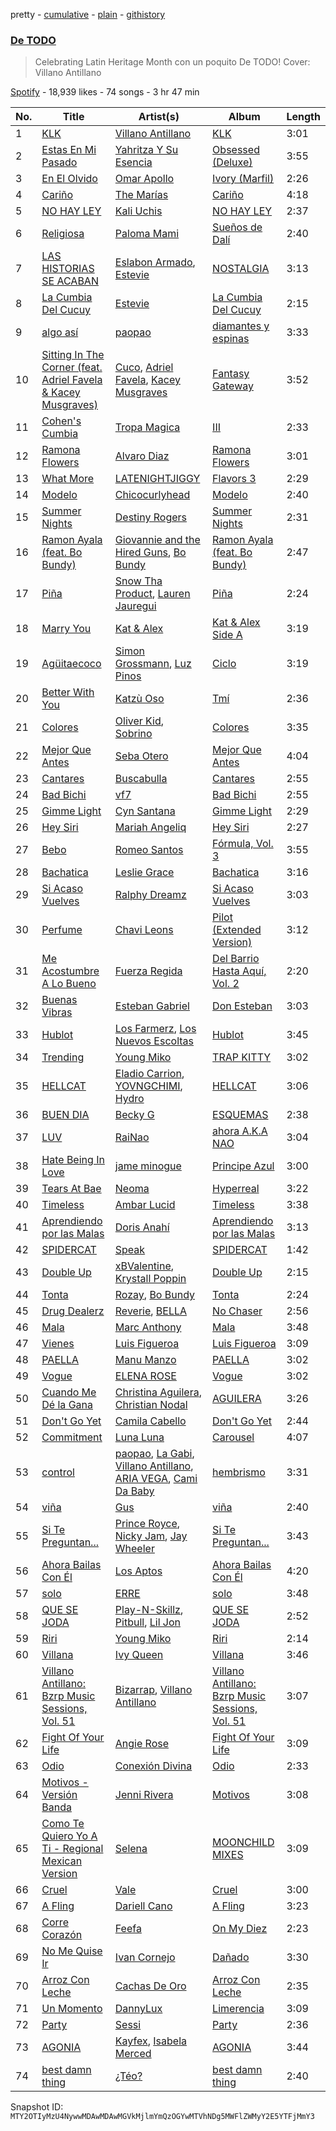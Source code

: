 pretty - [cumulative](/playlists/cumulative/37i9dQZF1DX4Y9tVO1TwDw.md) - [plain](/playlists/plain/37i9dQZF1DX4Y9tVO1TwDw) - [githistory](https://github.githistory.xyz/mackorone/spotify-playlist-archive/blob/main/playlists/plain/37i9dQZF1DX4Y9tVO1TwDw)

### [De TODO](https://open.spotify.com/playlist/37i9dQZF1DX4Y9tVO1TwDw)

> Celebrating Latin Heritage Month con un poquito De TODO! Cover: Villano Antillano

[Spotify](https://open.spotify.com/user/spotify) - 18,939 likes - 74 songs - 3 hr 47 min

| No. | Title | Artist(s) | Album | Length |
|---|---|---|---|---|
| 1 | [KLK](https://open.spotify.com/track/2Of9piZALXa4CC7Unxoeeg) | [Villano Antillano](https://open.spotify.com/artist/1pi7nGhOM7PTHR5YEgXVGq) | [KLK](https://open.spotify.com/album/1LnL349QHolcO0vHZxgKLt) | 3:01 |
| 2 | [Estas En Mi Pasado](https://open.spotify.com/track/62PeKIJQiist979Q2GBrFc) | [Yahritza Y Su Esencia](https://open.spotify.com/artist/51ZSh80McCt7vbqHouzW0A) | [Obsessed \(Deluxe\)](https://open.spotify.com/album/39CdVx9DN5FtCzIyqkrzAq) | 3:55 |
| 3 | [En El Olvido](https://open.spotify.com/track/6cj2ifwMpLG8EiOUGfsFX0) | [Omar Apollo](https://open.spotify.com/artist/5FxD8fkQZ6KcsSYupDVoSO) | [Ivory \(Marfil\)](https://open.spotify.com/album/3ZexesAv5PN4RPMiEkOEXC) | 2:26 |
| 4 | [Cariño](https://open.spotify.com/track/55DyBUkjebkcYhDGfEXitR) | [The Marías](https://open.spotify.com/artist/2sSGPbdZJkaSE2AbcGOACx) | [Cariño](https://open.spotify.com/album/2VFNH1CUpSOnRKBBjjEDe6) | 4:18 |
| 5 | [NO HAY LEY](https://open.spotify.com/track/5enNYN3hDG4Dsey9WsF6TJ) | [Kali Uchis](https://open.spotify.com/artist/1U1el3k54VvEUzo3ybLPlM) | [NO HAY LEY](https://open.spotify.com/album/58bXMbR7x7k6ubKP7CyZpQ) | 2:37 |
| 6 | [Religiosa](https://open.spotify.com/track/33IHBjSXpamVSajAQ3wSER) | [Paloma Mami](https://open.spotify.com/artist/7rOlQwf8OuFLFQp4aydjBt) | [Sueños de Dalí](https://open.spotify.com/album/4jfOmy33i7nM0gW5zPslJK) | 2:40 |
| 7 | [LAS HISTORIAS SE ACABAN](https://open.spotify.com/track/2nC7BmTP4okoyeJI6JRMVb) | [Eslabon Armado](https://open.spotify.com/artist/0XeEobZplHxzM9QzFQWLiR), [Estevie](https://open.spotify.com/artist/3k9GPiGAtIAOfnfzzy3XQp) | [NOSTALGIA](https://open.spotify.com/album/72rN7YPXX4BxMQ3nNmipAd) | 3:13 |
| 8 | [La Cumbia Del Cucuy](https://open.spotify.com/track/2h8gDfMuXDxvJy5R0MGR5L) | [Estevie](https://open.spotify.com/artist/3k9GPiGAtIAOfnfzzy3XQp) | [La Cumbia Del Cucuy](https://open.spotify.com/album/5QjrzT90PTonA3ZdYGQTB1) | 2:15 |
| 9 | [algo así](https://open.spotify.com/track/5YZ6ThqD1WBi9g0YSlLsfW) | [paopao](https://open.spotify.com/artist/5AS4y4rlmbUYDCdg35qmI9) | [diamantes y espinas](https://open.spotify.com/album/3o86U2Y7aQCgQe2kQQOz8T) | 3:33 |
| 10 | [Sitting In The Corner \(feat\. Adriel Favela & Kacey Musgraves\)](https://open.spotify.com/track/1Cx5pTBRWI67JXVmMGJT23) | [Cuco](https://open.spotify.com/artist/2Tglaf8nvDzwSQnpSrjLHP), [Adriel Favela](https://open.spotify.com/artist/0PrhwIWbqYFYyY2ZrkIWgI), [Kacey Musgraves](https://open.spotify.com/artist/70kkdajctXSbqSMJbQO424) | [Fantasy Gateway](https://open.spotify.com/album/7JvjOgEBBcrLs9048x1QcM) | 3:52 |
| 11 | [Cohen's Cumbia](https://open.spotify.com/track/0grJOktXuvYmpU2FAW8uMG) | [Tropa Magica](https://open.spotify.com/artist/3uCmGQUSAkY2BvcrhMLLzE) | [III](https://open.spotify.com/album/5tZXoFSg0vzFbJk0q8TtkI) | 2:33 |
| 12 | [Ramona Flowers](https://open.spotify.com/track/0zvj4JsD8fAV35vLTCdKWQ) | [Alvaro Diaz](https://open.spotify.com/artist/5J7rXWjtn5HzUkJ4Jet8Fr) | [Ramona Flowers](https://open.spotify.com/album/0yw9ssvV1xfHZGdsZAp3Am) | 3:01 |
| 13 | [What More](https://open.spotify.com/track/5nnj82z3JN9DALrgb6lowY) | [LATENIGHTJIGGY](https://open.spotify.com/artist/34OTRVwyaE8DkOrGMQa7Ah) | [Flavors 3](https://open.spotify.com/album/2AE8X5DCAuquqbJCQQRhT6) | 2:29 |
| 14 | [Modelo](https://open.spotify.com/track/0w9QFO4qIQd2Mik73UFFzS) | [Chicocurlyhead](https://open.spotify.com/artist/4EzUsFLITcQxDuuDeADaV1) | [Modelo](https://open.spotify.com/album/3xuuhHXA6iiKIbHOrM4GqD) | 2:40 |
| 15 | [Summer Nights](https://open.spotify.com/track/2J6KEv2z0LWUsMc2bHBAOR) | [Destiny Rogers](https://open.spotify.com/artist/6gezkje7GoJlQbHBgLXHuu) | [Summer Nights](https://open.spotify.com/album/3noBkmNZz14QcgIRgIzAZQ) | 2:31 |
| 16 | [Ramon Ayala \(feat\. Bo Bundy\)](https://open.spotify.com/track/0jvWZVacv8dIM8KOXCGocz) | [Giovannie and the Hired Guns](https://open.spotify.com/artist/0sJqZPLoTiqTqXz4nxKw94), [Bo Bundy](https://open.spotify.com/artist/5Tm0Q6noHS5KjlsvFwHoFS) | [Ramon Ayala \(feat\. Bo Bundy\)](https://open.spotify.com/album/3vnDhhtNSKthBW9tdgpRps) | 2:47 |
| 17 | [Piña](https://open.spotify.com/track/27WpmDE56W905AhSoaNIkx) | [Snow Tha Product](https://open.spotify.com/artist/3p3jPcp8b7WL9XYj4xlsWj), [Lauren Jauregui](https://open.spotify.com/artist/3J0BpFVUc9LeOIVeN5uNhU) | [Piña](https://open.spotify.com/album/13THScuZXfrxk3jyDmpoZG) | 2:24 |
| 18 | [Marry You](https://open.spotify.com/track/6XMD3tkYTDzdU6FJxlbsVa) | [Kat & Alex](https://open.spotify.com/artist/6K4y1ejK5kZ0kRdgCv5bRg) | [Kat & Alex Side A](https://open.spotify.com/album/0rkSr5p4PVGM4Vss9hrpzY) | 3:19 |
| 19 | [Agüitaecoco](https://open.spotify.com/track/1Z0zOAIq0DXxSH9vHSU4IY) | [Simon Grossmann](https://open.spotify.com/artist/6t38N9HASTn9ca0PIxfReQ), [Luz Pinos](https://open.spotify.com/artist/23D2NCgVNbve7gXb2AjOFM) | [Ciclo](https://open.spotify.com/album/3RdOl7kpv8eExyjI9YhANs) | 3:19 |
| 20 | [Better With You](https://open.spotify.com/track/4mW0oRgTmwPGFmpuwbvLud) | [Katzù Oso](https://open.spotify.com/artist/4tSzEOfCj6LXhaf0jtk4XO) | [Tmí](https://open.spotify.com/album/6BFTCcyxGLFBHocDnivQnY) | 2:36 |
| 21 | [Colores](https://open.spotify.com/track/3cjX2kNtmCn9uP4vvxvNdK) | [Oliver Kid](https://open.spotify.com/artist/2GAntPIbrC47uOoCNVnDPG), [Sobrino](https://open.spotify.com/artist/0vEEYg1cJscAAw4sekHSOf) | [Colores](https://open.spotify.com/album/2Una6joFhZ97eo86LGN8k4) | 3:35 |
| 22 | [Mejor Que Antes](https://open.spotify.com/track/1DcDGVU97O7KJh57Gwzw67) | [Seba Otero](https://open.spotify.com/artist/4KcUp7k6HasVCPeB4uIA1i) | [Mejor Que Antes](https://open.spotify.com/album/3vmuUl2F4KeU8hgJ3V9zuU) | 4:04 |
| 23 | [Cantares](https://open.spotify.com/track/7tn64XRTYFqr2K7ujNLgTl) | [Buscabulla](https://open.spotify.com/artist/0MoaBi6dSquXp6rrlqlF8R) | [Cantares](https://open.spotify.com/album/1UBBUboWIBuEYeYQy7QFCO) | 2:55 |
| 24 | [Bad Bichi](https://open.spotify.com/track/2hGTv1OBtgFeRgNyqphITI) | [vf7](https://open.spotify.com/artist/6bxjoq64Y0HTfMc4GIbpyJ) | [Bad Bichi](https://open.spotify.com/album/2uqrqjmwu3qqYU46jEd6DJ) | 2:55 |
| 25 | [Gimme Light](https://open.spotify.com/track/6OebtUbp6bdEzH2eFYvY7m) | [Cyn Santana](https://open.spotify.com/artist/4XiX7SyOMb1rbMIbOhTnwf) | [Gimme Light](https://open.spotify.com/album/4FHDVRc9bE0EYRSfdfxozr) | 2:29 |
| 26 | [Hey Siri](https://open.spotify.com/track/5ohqJK8ieHOGIUsbw2oZqQ) | [Mariah Angeliq](https://open.spotify.com/artist/0KKUc4amZyvswV2YL6WTar) | [Hey Siri](https://open.spotify.com/album/26PSRzfCh69uiTBWg2eIZO) | 2:27 |
| 27 | [Bebo](https://open.spotify.com/track/7HsebNHZDGj8UhWIrZaMx6) | [Romeo Santos](https://open.spotify.com/artist/5lwmRuXgjX8xIwlnauTZIP) | [Fórmula, Vol\. 3](https://open.spotify.com/album/3kGn13mW34Ookfj6yiY8BF) | 3:55 |
| 28 | [Bachatica](https://open.spotify.com/track/4DZYmpPrr6agOFB1qQSJ8I) | [Leslie Grace](https://open.spotify.com/artist/6BeO1KuAWBqFriL1mLHtNc) | [Bachatica](https://open.spotify.com/album/4RKlBiJIMMhQ9yXOeoJwi8) | 3:16 |
| 29 | [Si Acaso Vuelves](https://open.spotify.com/track/2JIfE0dJv2b8fTvHxZZ0kP) | [Ralphy Dreamz](https://open.spotify.com/artist/5elxYg57OGXnqXm6wZDmvm) | [Si Acaso Vuelves](https://open.spotify.com/album/6aTk7cTS9ClTgjefVjLel3) | 3:03 |
| 30 | [Perfume](https://open.spotify.com/track/2UxCHjxmGN6X4oiBfWKM0c) | [Chavi Leons](https://open.spotify.com/artist/2NpvOJUmcKkw4BEVsVbUcx) | [Pilot \(Extended Version\)](https://open.spotify.com/album/75DDvdNMm1S83v3iefTbtu) | 3:12 |
| 31 | [Me Acostumbre A Lo Bueno](https://open.spotify.com/track/1hHnCReCPe1FUkGLTeuCaC) | [Fuerza Regida](https://open.spotify.com/artist/0ys2OFYzWYB5hRDLCsBqxt) | [Del Barrio Hasta Aquí, Vol\. 2](https://open.spotify.com/album/1UtMaTZl4kau9NSFqc8wHp) | 2:20 |
| 32 | [Buenas Vibras](https://open.spotify.com/track/59RDOIHszAvUmJdnnV1x13) | [Esteban Gabriel](https://open.spotify.com/artist/6RPeBghYnSwGV6FOw7huuN) | [Don Esteban](https://open.spotify.com/album/4TdFGG8K4OW4O0e8G6udtr) | 3:03 |
| 33 | [Hublot](https://open.spotify.com/track/5qKsIal7JJZ2bqXHPKdyVb) | [Los Farmerz](https://open.spotify.com/artist/5aZppZ1lCv3Y09RuunlN1a), [Los Nuevos Escoltas](https://open.spotify.com/artist/2ryWlZONvVzpU8Ql2hnwPm) | [Hublot](https://open.spotify.com/album/2VPiPeLG36iLMPIQOk1NgG) | 3:45 |
| 34 | [Trending](https://open.spotify.com/track/1NxiO3Anb5zYFVTVuxyHzl) | [Young Miko](https://open.spotify.com/artist/3qsKSpcV3ncke3hw52JSMB) | [TRAP KITTY](https://open.spotify.com/album/4LA06BUD265HXY7Mv2HUG7) | 3:02 |
| 35 | [HELLCAT](https://open.spotify.com/track/541bPCQXqcU8mNRV7udEff) | [Eladio Carrion](https://open.spotify.com/artist/5XJDexmWFLWOkjOEjOVX3e), [YOVNGCHIMI](https://open.spotify.com/artist/4aSlfXDn9R60UlbZEboBUy), [Hydro](https://open.spotify.com/artist/3pTZ5sCcE1o2O9sWn5yQMg) | [HELLCAT](https://open.spotify.com/album/4vb14fg6oTyXWeMAz4DqnV) | 3:06 |
| 36 | [BUEN DIA](https://open.spotify.com/track/3kI2StwSS4yAl7wdeIXZ8x) | [Becky G](https://open.spotify.com/artist/4obzFoKoKRHIphyHzJ35G3) | [ESQUEMAS](https://open.spotify.com/album/7eC4wtMG1I2Jtk4FDWbkKC) | 2:38 |
| 37 | [LUV](https://open.spotify.com/track/6YTVspd6HFgR7B2veOvMhT) | [RaiNao](https://open.spotify.com/artist/42LEQxfXLEuzdqorKBbUVN) | [ahora A.K.A NAO](https://open.spotify.com/album/7rGwf6uEx1n7o5x53r2oaD) | 3:04 |
| 38 | [Hate Being In Love](https://open.spotify.com/track/1lCOpGK9fuqFb7Obfxk6jn) | [jame minogue](https://open.spotify.com/artist/0zzKHfNZYWeOjJpHdhT1Ck) | [Principe Azul](https://open.spotify.com/album/5OZV8awIYVFNjbxq0ucMIJ) | 3:00 |
| 39 | [Tears At Bae](https://open.spotify.com/track/78YZ3FMouneV2rWFtBWifu) | [Neoma](https://open.spotify.com/artist/1rS9ZvNEWqnKY19g6uiqip) | [Hyperreal](https://open.spotify.com/album/50ZzEixwx59PVmSUKthqId) | 3:22 |
| 40 | [Timeless](https://open.spotify.com/track/7KlW2RiPAWFNT75f216VgH) | [Ambar Lucid](https://open.spotify.com/artist/4nzV0hThyodYzrwksnS86G) | [Timeless](https://open.spotify.com/album/4LQTxLRClMkSo9df6X8S1g) | 3:38 |
| 41 | [Aprendiendo por las Malas](https://open.spotify.com/track/0E1feCwQ9JoJ9jw5M6CcQF) | [Doris Anahí](https://open.spotify.com/artist/0Tubiaojq0PHvZahvXl1ju) | [Aprendiendo por las Malas](https://open.spotify.com/album/2981Dhu3mLI9a9HpfTClo3) | 3:13 |
| 42 | [SPIDERCAT](https://open.spotify.com/track/5GIGqDAFJSF6sNS0bcgJh9) | [Speak](https://open.spotify.com/artist/6Ka6HfvQhsltXZAFT1bYbQ) | [SPIDERCAT](https://open.spotify.com/album/6ifUeYWmhKyZ4VsQdLcIer) | 1:42 |
| 43 | [Double Up](https://open.spotify.com/track/3bINLdpXM79obFwY6pESAS) | [xBValentine](https://open.spotify.com/artist/4THqvMsBc72amqxSB45LDu), [Krystall Poppin](https://open.spotify.com/artist/3DIquQWs6ZlFAKdahiPCwC) | [Double Up](https://open.spotify.com/album/60fjnVP2cNnusvwPSMpF4c) | 2:15 |
| 44 | [Tonta](https://open.spotify.com/track/5IwH7OOuzUozuGAB7Cf1yz) | [Rozay](https://open.spotify.com/artist/63kl9Ma06XOmqeKyT3BOxm), [Bo Bundy](https://open.spotify.com/artist/5Tm0Q6noHS5KjlsvFwHoFS) | [Tonta](https://open.spotify.com/album/4l7qWzkUUbs0u2394k8U3a) | 2:24 |
| 45 | [Drug Dealerz](https://open.spotify.com/track/1bESLbwe0ssCAbTkVwwPcS) | [Reverie](https://open.spotify.com/artist/4K2C6TgREygMW8xo4jymq4), [BELLA](https://open.spotify.com/artist/7DmOVfbnFeAOA3Fujc3Toe) | [No Chaser](https://open.spotify.com/album/6Eyca9Fc4oxdYOfjuTCqDp) | 2:56 |
| 46 | [Mala](https://open.spotify.com/track/2kjj1x4sXh2D9ACYNnvVMn) | [Marc Anthony](https://open.spotify.com/artist/4wLXwxDeWQ8mtUIRPxGiD6) | [Mala](https://open.spotify.com/album/6w2JzY6IjHoT8KH4IuSlIY) | 3:48 |
| 47 | [Vienes](https://open.spotify.com/track/16UmAk18CfaF0nTzPwCRAA) | [Luis Figueroa](https://open.spotify.com/artist/7waNCUQ1Ne7OoNHgqpgMZ7) | [Luis Figueroa](https://open.spotify.com/album/3k3PwkOP7kThSg2iDxEHhE) | 3:09 |
| 48 | [PAELLA](https://open.spotify.com/track/7dNWiBVwwHf2umIvUyj2aW) | [Manu Manzo](https://open.spotify.com/artist/7EbduPILtytQAiMYt3nBb3) | [PAELLA](https://open.spotify.com/album/2EWUyaXUMoz1OIHZ888CZM) | 3:02 |
| 49 | [Vogue](https://open.spotify.com/track/7vYp30GiDVh3QQPdNsBWRo) | [ELENA ROSE](https://open.spotify.com/artist/0zO8yNnw5GQgutcIyXfGBY) | [Vogue](https://open.spotify.com/album/0rRzrUT0vUVG9V7qyLpxPy) | 3:02 |
| 50 | [Cuando Me Dé la Gana](https://open.spotify.com/track/054rVEFJSFyS9tHbZp1Pwz) | [Christina Aguilera](https://open.spotify.com/artist/1l7ZsJRRS8wlW3WfJfPfNS), [Christian Nodal](https://open.spotify.com/artist/0XwVARXT135rw8lyw1EeWP) | [AGUILERA](https://open.spotify.com/album/1yzGdDRVUtPRGWATYs7J35) | 3:26 |
| 51 | [Don't Go Yet](https://open.spotify.com/track/1058fW9H3fZA6QjYCdOBad) | [Camila Cabello](https://open.spotify.com/artist/4nDoRrQiYLoBzwC5BhVJzF) | [Don't Go Yet](https://open.spotify.com/album/4gxhWdfO9qAogokjIc2bPZ) | 2:44 |
| 52 | [Commitment](https://open.spotify.com/track/66wc0nPLPztqdyjEdWzPRP) | [Luna Luna](https://open.spotify.com/artist/5TlEHNqVreukNnk4aj7mVr) | [Carousel](https://open.spotify.com/album/6VgqpgAkaud6KjgkXiKPMY) | 4:07 |
| 53 | [control](https://open.spotify.com/track/7bYhDqKeVnyjQFiXHElXJy) | [paopao](https://open.spotify.com/artist/5AS4y4rlmbUYDCdg35qmI9), [La Gabi](https://open.spotify.com/artist/3WsE5ectfizV81CnVMkbbi), [Villano Antillano](https://open.spotify.com/artist/1pi7nGhOM7PTHR5YEgXVGq), [ARIA VEGA](https://open.spotify.com/artist/3e9aKKEgSOjIQS9gv2Nr1X), [Cami Da Baby](https://open.spotify.com/artist/6tbQMAawwUkpHdPelM84DE) | [hembrismo](https://open.spotify.com/album/1BI2alnlw8r7uaFFjDGZur) | 3:31 |
| 54 | [viña](https://open.spotify.com/track/0yWLv7ZZD5b1INXAWRjGIW) | [Gus](https://open.spotify.com/artist/3tQrRoZiGXR5uMkaCYf8S4) | [viña](https://open.spotify.com/album/42jiwzGjvPMRVX39ixAXLK) | 2:40 |
| 55 | [Si Te Preguntan...](https://open.spotify.com/track/20yLo8tCAM1LXixAdBf3f2) | [Prince Royce](https://open.spotify.com/artist/3MHaV05u0io8fQbZ2XPtlC), [Nicky Jam](https://open.spotify.com/artist/1SupJlEpv7RS2tPNRaHViT), [Jay Wheeler](https://open.spotify.com/artist/2cPqdH7XMvwaBJEVjheH8g) | [Si Te Preguntan...](https://open.spotify.com/album/4UDVt5eerRMk5hCMF1qek9) | 3:43 |
| 56 | [Ahora Bailas Con Él](https://open.spotify.com/track/5yPI7QUoey5bpyGhecujrR) | [Los Aptos](https://open.spotify.com/artist/4tenlYn9MG8Fda3OyDtPRO) | [Ahora Bailas Con Él](https://open.spotify.com/album/0vZ4LGuN4iAvFp8LzRlTrb) | 4:20 |
| 57 | [solo](https://open.spotify.com/track/46CDWM2aCya6puIqIGaVaZ) | [ERRE](https://open.spotify.com/artist/5OugQZ3PqgRofo9mtzVYN3) | [solo](https://open.spotify.com/album/7r0ywAV1jtYvJGiFYqrQeZ) | 3:48 |
| 58 | [QUE SE JODA](https://open.spotify.com/track/5CdmlxPbX9OFHhNvby0ah6) | [Play\-N\-Skillz](https://open.spotify.com/artist/7MP4jhYmFEgb0AtiOkw55s), [Pitbull](https://open.spotify.com/artist/0TnOYISbd1XYRBk9myaseg), [Lil Jon](https://open.spotify.com/artist/7sfl4Xt5KmfyDs2T3SVSMK) | [QUE SE JODA](https://open.spotify.com/album/4lJe9DmLyk7oejxrGCnJZU) | 2:52 |
| 59 | [Riri](https://open.spotify.com/track/4PSnghnspIWBQZ7fQE58kU) | [Young Miko](https://open.spotify.com/artist/3qsKSpcV3ncke3hw52JSMB) | [Riri](https://open.spotify.com/album/7Ldok3zx8QJiiUGkL12QMa) | 2:14 |
| 60 | [Villana](https://open.spotify.com/track/5axifdp2gauTPuqyEsmSBV) | [Ivy Queen](https://open.spotify.com/artist/6p2442ymrT9lZEuCZJdYcH) | [Villana](https://open.spotify.com/album/70fWf5r76nO4WZrtnlm5Op) | 3:46 |
| 61 | [Villano Antillano: Bzrp Music Sessions, Vol\. 51](https://open.spotify.com/track/4hceSKjrkDTO0nMKFcb3sj) | [Bizarrap](https://open.spotify.com/artist/716NhGYqD1jl2wI1Qkgq36), [Villano Antillano](https://open.spotify.com/artist/1pi7nGhOM7PTHR5YEgXVGq) | [Villano Antillano: Bzrp Music Sessions, Vol\. 51](https://open.spotify.com/album/1tjIQcE1WoeRfI7t5QFRgR) | 3:07 |
| 62 | [Fight Of Your Life](https://open.spotify.com/track/75nrUKvEyi6NUP4SJC1wit) | [Angie Rose](https://open.spotify.com/artist/2vOqb0eO8aBj2dLpxlmscX) | [Fight Of Your Life](https://open.spotify.com/album/5NvLQlP11h3vpyCDJP3BJL) | 3:09 |
| 63 | [Odio](https://open.spotify.com/track/3lD9MZbyyl6fAirYEgmABl) | [Conexión Divina](https://open.spotify.com/artist/4VNRWgZyB5AiSw4jlGDVLy) | [Odio](https://open.spotify.com/album/0ms6fqC1BTdBC8EXPVu7fj) | 2:33 |
| 64 | [Motivos \- Versión Banda](https://open.spotify.com/track/6Uu0UNzfld9Il6vgcwRiEn) | [Jenni Rivera](https://open.spotify.com/artist/5c4wQaXkNDqSOTjqX4ExAu) | [Motivos](https://open.spotify.com/album/6cXl6MDMUY66LPr7m5vnlv) | 3:08 |
| 65 | [Como Te Quiero Yo A Ti \- Regional Mexican Version](https://open.spotify.com/track/4PUcIVtKlu3QXDraTWoleG) | [Selena](https://open.spotify.com/artist/6IE6z7DcZIT4Ml3Fh5Ivch) | [MOONCHILD MIXES](https://open.spotify.com/album/71Om9aLEMuwpmB0POX3amC) | 3:09 |
| 66 | [Cruel](https://open.spotify.com/track/4m2A5OHjj4RDMrX5ZRw2MZ) | [Vale](https://open.spotify.com/artist/22p8vOZwMABvl5qt2nZHWD) | [Cruel](https://open.spotify.com/album/6QySmEGrl5YPwnaXhHc8kx) | 3:00 |
| 67 | [A Fling](https://open.spotify.com/track/3vMT9YnaHxJmfYw78RXMTt) | [Dariell Cano](https://open.spotify.com/artist/5aCpXuqGhGgQhqHtGObmJT) | [A Fling](https://open.spotify.com/album/1vD5edBn4vm1Z3wMQeHynf) | 3:23 |
| 68 | [Corre Corazón](https://open.spotify.com/track/25EepflJUZMuNIcsPp2tc0) | [Feefa](https://open.spotify.com/artist/52EfcUQ2nkatuNSusz3v7C) | [On My Diez](https://open.spotify.com/album/1IAGzdrpYoDkT8pxXFXL0U) | 2:23 |
| 69 | [No Me Quise Ir](https://open.spotify.com/track/2JltnZUDzrxKuwNjkK5N6Q) | [Ivan Cornejo](https://open.spotify.com/artist/6PH3FLQAxtqYy46Zv08bpV) | [Dañado](https://open.spotify.com/album/1i5VsPI1sXn847oHyXyZCh) | 3:30 |
| 70 | [Arroz Con Leche](https://open.spotify.com/track/0KOLLA1pqLBYFvWy1qfHS1) | [Cachas De Oro](https://open.spotify.com/artist/17FY0cfPgTE9dHFHU7kxcU) | [Arroz Con Leche](https://open.spotify.com/album/5ofEPdxEML57Lnxcr1t5Yn) | 2:35 |
| 71 | [Un Momento](https://open.spotify.com/track/5xtBpogt0Id3kcnj7fP1nK) | [DannyLux](https://open.spotify.com/artist/6ElqtIfQsAkEYypgfJIjeK) | [Limerencia](https://open.spotify.com/album/4d9KK2351FK3PAzlqfy8yj) | 3:09 |
| 72 | [Party](https://open.spotify.com/track/69xB9y3BNxx9oCHXL86f3b) | [Sessi](https://open.spotify.com/artist/6aPCzcaD2zGsu387By8SZX) | [Party](https://open.spotify.com/album/0sqJ5bv1E0u9OXKF5PP6mm) | 2:36 |
| 73 | [AGONIA](https://open.spotify.com/track/4uuyY7ENKhsKlO83KT4BFF) | [Kayfex](https://open.spotify.com/artist/1q5Pr05duW9ClrbnBlu4Jb), [Isabela Merced](https://open.spotify.com/artist/2bIxak1AAD8wlDfMLnumUj) | [AGONIA](https://open.spotify.com/album/3yai1RNgc2aaBrGwa0D09T) | 3:44 |
| 74 | [best damn thing](https://open.spotify.com/track/3eJ5PX6pbzRGSmCFMzdsnF) | [¿Téo?](https://open.spotify.com/artist/0jsnWH4QCKcAMpR7vEhh9u) | [best damn thing](https://open.spotify.com/album/0LoAlGQH5OWrgmSKDs4Ad5) | 2:40 |

Snapshot ID: `MTY2OTIyMzU4NywwMDAwMDAwMGVkMjlmYmQzOGYwMTVhNDg5MWFlZWMyY2E5YTFjMmY3`
